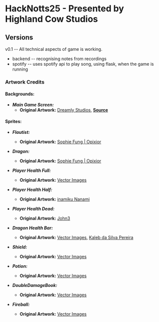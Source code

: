 # HackNotts25 - Presented by Highland Cow Studios

## Versions 
v0.1 -- All technical aspects of game is working. 
- backend -- recognising notes from recordings  
- spotify -- uses spotify api to play song, using flask, when the game is running 


### Artwork Credits

#### Backgrounds:
*   ***Main Game Screen:***
    * **Original Artwork:** [Dreamly Studios](https://studiosdreamly.editorx.io/dreamlystudios), [**Source**](https://assetstore.unity.com/packages/2d/environments/background-pixel-village-1-284950?srsltid=AfmBOopuaefBXz5FMuZRwcFt8REyArVNzEEJD4_JJB3D_peIisspJROn#publisher)

#### Sprites:
*   ***Flautist:***
    * **Original Artwork:** [Sophie Fung | Opixior](https://github.com/Opixior)
*   ***Dragon:***
    * **Original Artwork:** [Sophie Fung | Opixior](https://github.com/Opixior)

*   ***Player Health Full:***
    * **Original Artwork:** [Vector Images](https://www.vecteezy.com/members/vectortradition)
*   ***Player Health Half:***
    * **Original Artwork:** [inamiku Nanami](https://www.vecteezy.com/members/inamiku)
*   ***Player Health Dead:***
    * **Original Artwork:** [John3](https://toppng.com/john3)
*   ***Dragon Health Bar:***
    * **Original Artwork:** [Vector Images](https://www.vecteezy.com/members/vectortradition), [Kaleb da Silva Pereira](https://www.vecteezy.com/members/kalebsilva)

*   ***Shield:***
    * **Original Artwork:** [Vector Images](https://www.vecteezy.com/members/vectortradition)
*   ***Potion:***
    * **Original Artwork:** [Vector Images](https://www.vecteezy.com/members/vectortradition)
*   ***DoubleDamageBook:***
    * **Original Artwork:** [Vector Images](https://www.vecteezy.com/members/vectortradition)
*   ***Fireball:***
    * **Original Artwork:** [Vector Images](https://www.vecteezy.com/members/vectortradition)
